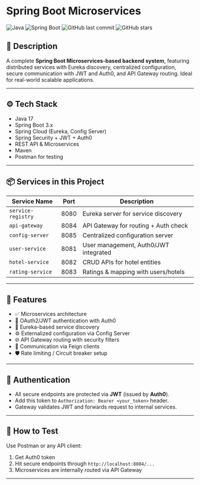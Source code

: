 # Spring Boot Microservices

![Java](https://img.shields.io/badge/Java-17-blue)
![Spring Boot](https://img.shields.io/badge/SpringBoot-3.1-green)
![GitHub last commit](https://img.shields.io/github/last-commit/Sarthak-Mishra-1628/Spring-Boot-Microservices)
![GitHub stars](https://img.shields.io/github/stars/Sarthak-Mishra-1628/Spring-Boot-Microservices?style=social)

## 📝 Description

A complete **Spring Boot Microservices-based backend system**, featuring distributed services with Eureka discovery, centralized configuration, secure communication with JWT and Auth0, and API Gateway routing. Ideal for real-world scalable applications.

---

## ⚙️ Tech Stack

- Java 17
- Spring Boot 3.x
- Spring Cloud (Eureka, Config Server)
- Spring Security + JWT + Auth0
- REST API & Microservices
- Maven
- Postman for testing

---

## 📦 Services in this Project

| Service Name      | Port  | Description                           |
|-------------------|-------|---------------------------------------|
| `service-registry`| 8080  | Eureka server for service discovery   |
| `api-gateway`     | 8084  | API Gateway for routing + Auth check  |
| `config-server`   | 8085  | Centralized configuration server      |
| `user-service`    | 8081  | User management, Auth0/JWT integrated |
| `hotel-service`   | 8082  | CRUD APIs for hotel entities          |
| `rating-service`  | 8083  | Ratings & mapping with users/hotels   |

---

## 🚀 Features

- ✅ Microservices architecture
- 🔐 OAuth2/JWT authentication with Auth0
- 🔁 Eureka-based service discovery
- ⚙️ Externalized configuration via Config Server
- 🌐 API Gateway routing with security filters
- 🔄 Communication via Feign clients
- 🛡️ Rate limiting / Circuit breaker setup 
---

## 🔐 Authentication

- All secure endpoints are protected via **JWT** (issued by **Auth0**).
- Add this token to `Authorization: Bearer <your_token>` header.
- Gateway validates JWT and forwards request to internal services.

---

## 🧪 How to Test

Use Postman or any API client:
1. Get Auth0 token
2. Hit secure endpoints through `http://localhost:8084/...`
3. Microservices are internally routed via API Gateway

---


